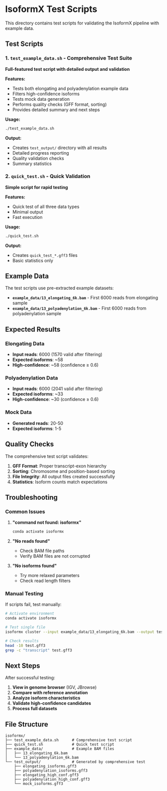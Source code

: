 # IsoformX Test Scripts

This directory contains test scripts for validating the IsoformX pipeline with example data.

## Test Scripts

### 1. `test_example_data.sh` - Comprehensive Test Suite
**Full-featured test script with detailed output and validation**

**Features:**
- Tests both elongating and polyadenylation example data
- Filters high-confidence isoforms
- Tests mock data generation
- Performs quality checks (GFF format, sorting)
- Provides detailed summary and next steps

**Usage:**
```bash
./test_example_data.sh
```

**Output:**
- Creates `test_output/` directory with all results
- Detailed progress reporting
- Quality validation checks
- Summary statistics

### 2. `quick_test.sh` - Quick Validation
**Simple script for rapid testing**

**Features:**
- Quick test of all three data types
- Minimal output
- Fast execution

**Usage:**
```bash
./quick_test.sh
```

**Output:**
- Creates `quick_test_*.gff3` files
- Basic statistics only

## Example Data

The test scripts use pre-extracted example datasets:

- **`example_data/13_elongating_6k.bam`** - First 6000 reads from elongating sample
- **`example_data/13_polyadenylation_6k.bam`** - First 6000 reads from polyadenylation sample

## Expected Results

### Elongating Data
- **Input reads**: 6000 (1570 valid after filtering)
- **Expected isoforms**: ~58
- **High-confidence**: ~58 (confidence ≥ 0.6)

### Polyadenylation Data  
- **Input reads**: 6000 (2041 valid after filtering)
- **Expected isoforms**: ~33
- **High-confidence**: ~30 (confidence ≥ 0.6)

### Mock Data
- **Generated reads**: 20-50
- **Expected isoforms**: 1-5

## Quality Checks

The comprehensive test script validates:

1. **GFF Format**: Proper transcript-exon hierarchy
2. **Sorting**: Chromosome and position-based sorting
3. **File Integrity**: All output files created successfully
4. **Statistics**: Isoform counts match expectations

## Troubleshooting

### Common Issues

1. **"command not found: isoformx"**
   ```bash
   conda activate isoformx
   ```

2. **"No reads found"**
   - Check BAM file paths
   - Verify BAM files are not corrupted

3. **"No isoforms found"**
   - Try more relaxed parameters
   - Check read length filters

### Manual Testing

If scripts fail, test manually:

```bash
# Activate environment
conda activate isoformx

# Test single file
isoformx cluster --input example_data/13_elongating_6k.bam --output test.gff3 --verbose

# Check results
head -10 test.gff3
grep -c "transcript" test.gff3
```

## Next Steps

After successful testing:

1. **View in genome browser** (IGV, JBrowse)
2. **Compare with reference annotation**
3. **Analyze isoform characteristics**
4. **Validate high-confidence candidates**
5. **Process full datasets**

## File Structure

```
isoformx/
├── test_example_data.sh      # Comprehensive test script
├── quick_test.sh             # Quick test script
├── example_data/             # Example BAM files
│   ├── 13_elongating_6k.bam
│   └── 13_polyadenylation_6k.bam
└── test_output/              # Generated by comprehensive test
    ├── elongating_isoforms.gff3
    ├── polyadenylation_isoforms.gff3
    ├── elongating_high_conf.gff3
    ├── polyadenylation_high_conf.gff3
    └── mock_isoforms.gff3
```
